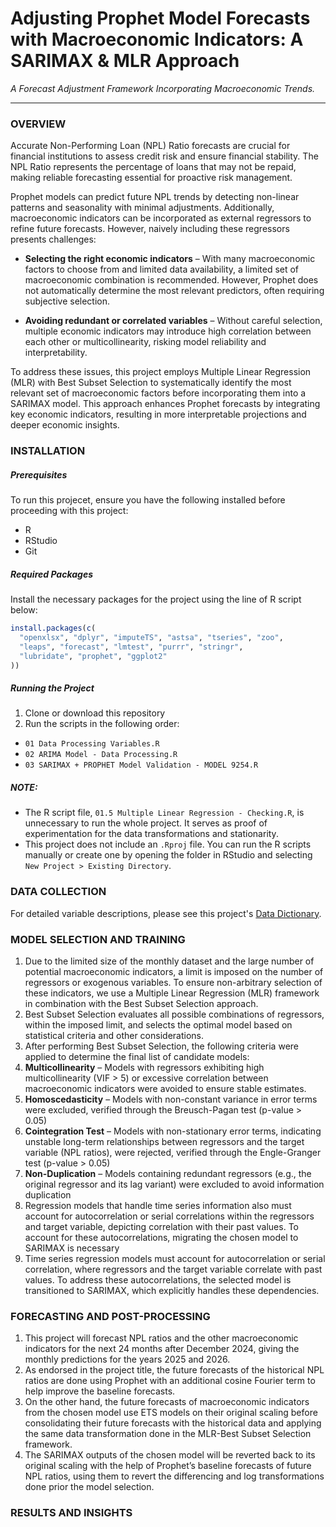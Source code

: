 # Adjusting Prophet Model Forecasts with Macroeconomic Indicators: A SARIMAX & MLR Approach

*A Forecast Adjustment Framework Incorporating Macroeconomic Trends.*

___

### OVERVIEW

Accurate Non-Performing Loan (NPL) Ratio forecasts are crucial for financial institutions to assess credit risk and ensure financial stability. The NPL Ratio represents the percentage of loans that may not be repaid, making reliable forecasting essential for proactive risk management.

Prophet models can predict future NPL trends by detecting non-linear patterns and seasonality with minimal adjustments. Additionally, macroeconomic indicators can be incorporated as external regressors to refine future forecasts. However, naively including these regressors presents challenges:

*	**Selecting the right economic indicators** – With many macroeconomic factors to choose from and limited data availability, a limited set of macroeconomic combination is recommended. However, Prophet does not automatically determine the most relevant predictors, often requiring subjective selection.

*	**Avoiding redundant or correlated variables** – Without careful selection, multiple economic indicators may introduce high correlation between each other or multicollinearity, risking model reliability and interpretability.

To address these issues, this project employs Multiple Linear Regression (MLR) with Best Subset Selection to systematically identify the most relevant set of macroeconomic factors before incorporating them into a SARIMAX model. This approach enhances Prophet forecasts by integrating key economic indicators, resulting in more interpretable projections and deeper economic insights.


### INSTALLATION

##### Prerequisites

To run this projecet, ensure you have the following installed before proceeding with this project:

* R
* RStudio
* Git

##### Required Packages

Install the necessary packages for the project using the line of R script below:

```r
install.packages(c(
  "openxlsx", "dplyr", "imputeTS", "astsa", "tseries", "zoo",
  "leaps", "forecast", "lmtest", "purrr", "stringr",
  "lubridate", "prophet", "ggplot2"
))
```

##### Running the Project

1. Clone or download this repository
2. Run the scripts in the following order:
* `01 Data Processing Variables.R`
* `02 ARIMA Model - Data Processing.R`
* `03 SARIMAX + PROPHET Model Validation - MODEL 9254.R`

##### NOTE: 
- The R script file, `01.5 Multiple Linear Regression - Checking.R`, is unnecessary to run the whole project. It serves as proof of experimentation for the data transformations and stationarity.
- This project does not include an `.Rproj` file. You can run the R scripts manually or create one by opening the folder in RStudio and selecting `New Project > Existing Directory`.

### DATA COLLECTION

For detailed variable descriptions, please see this project's [Data Dictionary]().

### MODEL SELECTION AND TRAINING

1.	Due to the limited size of the monthly dataset and the large number of potential macroeconomic indicators, a limit is imposed on the number of regressors or exogenous variables. To ensure non-arbitrary selection of these indicators, we use a Multiple Linear Regression (MLR) framework in combination with the Best Subset Selection approach.
2.	Best Subset Selection evaluates all possible combinations of regressors, within the imposed limit, and selects the optimal model based on statistical criteria and other considerations.
3.	After performing Best Subset Selection, the following criteria were applied to determine the final list of candidate models:
   1.	**Multicollinearity** – Models with regressors exhibiting high multicollinearity (VIF > 5) or excessive correlation between macroeconomic indicators were avoided to ensure stable estimates.
   2.	**Homoscedasticity** – Models with non-constant variance in error terms were excluded, verified through the Breusch-Pagan test (p-value > 0.05)
   3.	**Cointegration Test** – Models with non-stationary error terms, indicating unstable long-term relationships between regressors and the target variable (NPL ratios), were rejected, verified through the Engle-Granger test (p-value > 0.05)
   4.	**Non-Duplication** – Models containing redundant regressors (e.g., the original regressor and its lag variant) were excluded to avoid information duplication
4.	Regression models that handle time series information also must account for autocorrelation or serial correlations within the regressors and target variable, depicting correlation with their past values. To account for these autocorrelations, migrating the chosen model to SARIMAX is necessary
5.	Time series regression models must account for autocorrelation or serial correlation, where regressors and the target variable correlate with past values. To address these autocorrelations, the selected model is transitioned to SARIMAX, which explicitly handles these dependencies.

### FORECASTING AND POST-PROCESSING

1.	This project will forecast NPL ratios and the other macroeconomic indicators for the next 24 months after December 2024, giving the monthly predictions for the years 2025 and 2026.
2.	As endorsed in the project title, the future forecasts of the historical NPL ratios are done using Prophet with an additional cosine Fourier term to help improve the baseline forecasts.
3.	On the other hand, the future forecasts of macroeconomic indicators from the chosen model use ETS models on their original scaling before consolidating their future forecasts with the historical data and applying the same data transformation done in the MLR-Best Subset Selection framework. 
4.	The SARIMAX outputs of the chosen model will be reverted back to its original scaling with the help of Prophet’s baseline forecasts of future NPL ratios, using them to revert the differencing and log transformations done prior the model selection.

### RESULTS AND INSIGHTS

